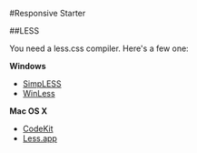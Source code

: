#Responsive Starter

##LESS

You need a less.css compiler.
Here's a few one:

**Windows**
- [SimpLESS](http://wearekiss.com/simpless)
- [WinLess](http://winless.org)

**Mac OS X**
- [CodeKit](http://incident57.com/codekit)
- [Less.app](http://incident57.com/less)